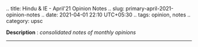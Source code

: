 .. title: Hindu & IE - April'21 Opinion Notes
.. slug: primary-april-2021-opinion-notes
.. date: 2021-04-01 22:10 UTC+05:30
.. tags: opinion, notes
.. category: upsc

**Description** : *consolidated notes of monthly opinions*

***
<!-- TEASER_END -->